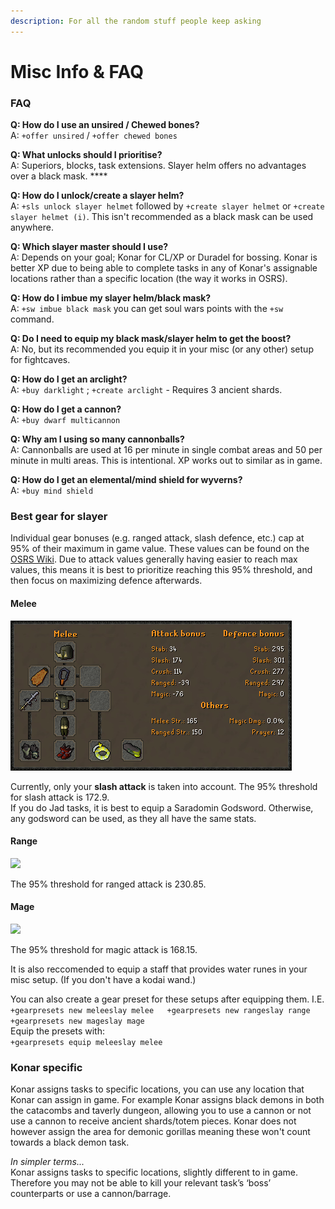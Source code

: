 ```yaml
---
description: For all the random stuff people keep asking
---
```


# Misc Info & FAQ

### FAQ

**Q: How do I use an unsired / Chewed bones?**  
A: `+offer unsired` / `+offer chewed bones`

**Q: What unlocks should I prioritise?**  
A: Superiors, blocks, task extensions. Slayer helm offers no advantages over a black mask. ****

**Q: How do I unlock/create a slayer helm?**  
A: `+sls unlock slayer helmet` followed by `+create slayer helmet` or `+create slayer helmet (i)`. This isn't recommended as a black mask can be used anywhere.

**Q: Which slayer master should I use?**  
A: Depends on your goal; Konar for CL/XP or Duradel for bossing. Konar is better XP due to being able to complete tasks in any of Konar's assignable locations rather than a specific location \(the way it works in OSRS\).

**Q: How do I imbue my slayer helm/black mask?**  
A: `+sw imbue black mask` you can get soul wars points with the `+sw` command.

**Q: Do I need to equip my black mask/slayer helm to get the boost?**  
A: No, but its recommended you equip it in your misc \(or any other\) setup for fightcaves.

**Q: How do I get an arclight?**  
A: `+buy darklight` ; `+create arclight` - Requires 3 ancient shards.

**Q: How do I get a cannon?**  
A: `+buy dwarf multicannon`

**Q: Why am I using so many cannonballs?**  
A: Cannonballs are used at 16 per minute in single combat areas and 50 per minute in multi areas. This is intentional. XP works out to similar as in game.

**Q: How do I get an elemental/mind shield for wyverns?**  
A: `+buy mind shield`

### Best gear for slayer

Individual gear bonuses \(e.g. ranged attack, slash defence, etc.\) cap at 95% of their maximum in game value. These values can be found on the [OSRS Wiki](https://oldschool.runescape.wiki/w/Armour/Highest_bonuses). Due to attack values generally having easier to reach max values, this means it is best to prioritize reaching this 95% threshold, and then focus on maximizing defence afterwards.

#### Melee

![](../../.gitbook/assets/bismeleeslayer%20%281%29.png)

Currently, only your **slash attack** is taken into account. The 95% threshold for slash attack is 172.9.  
If you do Jad tasks, it is best to equip a Saradomin Godsword. Otherwise, any godsword can be used, as they all have the same stats.

#### Range

![](../../.gitbook/assets/bisrangeslayer.png)

The 95% threshold for ranged attack is 230.85.

#### Mage

![](../../.gitbook/assets/bismageslayer.png)

The 95% threshold for magic attack is 168.15.

It is also reccomended to equip a staff that provides water runes in your misc setup. \(If you don't have a kodai wand.\)

You can also create a gear preset for these setups after equipping them. I.E.  
`+gearpresets new meleeslay melee  
+gearpresets new rangeslay range  
+gearpresets new mageslay mage`  
Equip the presets with:  
`+gearpresets equip meleeslay melee`

### Konar specific

Konar assigns tasks to specific locations, you can use any location that Konar can assign in game. For example Konar assigns black demons in both the catacombs and taverly dungeon, allowing you to use a cannon or not use a cannon to receive ancient shards/totem pieces. Konar does not however assign the area for demonic gorillas meaning these won't count towards a black demon task.

_In simpler terms..._  
Konar assigns tasks to specific locations, slightly different to in game. Therefore you may not be able to kill your relevant task’s ‘boss’ counterparts or use a cannon/barrage.



